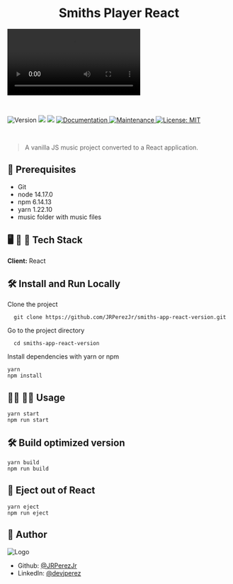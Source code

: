 <h1 align="center">Smiths Player React</h1>

![smiths](https://user-images.githubusercontent.com/19915910/140844719-7039b789-6932-477f-8a80-cc9839171483.mp4)

<br>

<p>
  <img alt="Version" src="https://img.shields.io/badge/version-1.0.0-blue.svg?cacheSeconds=2592000" />
  <img src="https://img.shields.io/badge/node-14.17.0-blue.svg" />
  <img src="https://img.shields.io/badge/npm-6.14.13-blue.svg" />
  <a href="https://github.com/JRPerezJr/smiths-app-react-version#readme" target="_blank">
    <img alt="Documentation" src="https://img.shields.io/badge/documentation-yes-brightgreen.svg" />
  </a>
  <a href="https://github.com/JRPerezJr/smiths-app-react-version/graphs/commit-activity" target="_blank">
    <img alt="Maintenance" src="https://img.shields.io/badge/Maintained%3F-yes-green.svg" />
  </a>
  <a href="https://github.com/JRPerezJr/smiths-app-react-version/blob/main/license.txt" target="_blank">
    <img alt="License: MIT" src="https://img.shields.io/badge/License-MIT-yellow.svg" />
  </a>
</p>

<br>

> A vanilla JS music project converted to a React application.

## 📐 Prerequisites

- Git
- node 14.17.0
- npm 6.14.13
- yarn 1.22.10
- music folder with music files

## 🖥 📱 💽 Tech Stack

**Client:** React

## 🛠 Install and Run Locally

Clone the project

```shell
  git clone https://github.com/JRPerezJr/smiths-app-react-version.git
```

Go to the project directory

```shell
  cd smiths-app-react-version
```

Install dependencies with yarn or npm

```shell
yarn
npm install
```

## 👩‍💻 👨‍💻 Usage

```shell
yarn start
npm run start
```

## 🛠 Build optimized version

```shell
yarn build
npm run build
```

## 📼 Eject out of React

```shell
yarn eject
npm run eject
```

## 📓 Author

![Logo](https://user-images.githubusercontent.com/19915910/120965966-81203b00-c7a0-11eb-8ef4-a42c0642db4c.png)

- Github: [@JRPerezJr](https://github.com/JRPerezJr)
- LinkedIn: [@devjperez](https://linkedin.com/in/devjperez)
